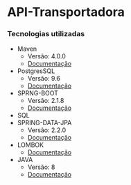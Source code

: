 # API-Transportadora



<h3>Tecnologias utilizadas</h3>
<ul>
  <li>Maven
    <ul>
      <li>Versão: 4.0.0</li>
      <li> <a href="http://maven.apache.org/" target="_blank">Documentação</a> </li>
    </ul>
  </li>
  <li>PostgresSQL
    <ul>
      <li>Versão: 9.6</li>
      <li> <a href="https://www.postgresql.org/docs/9.6/index.html" target="_blank">Documentação</a> </li>
    </ul>
  </li>
  <li>SPRNG-BOOT
  <ul>
      <li>Versão: 2.1.8</li>
      <li> <a href="https://spring.io/projects/spring-boot" target="_blank">Documentação</a> </li>
    </ul></li>
  <li>SQL</li>
  <li>SPRING-DATA-JPA
    <ul>
      <li>Versão: 2.2.0</li>
      <li> <a href="https://spring.io/projects/spring-data-jpa" target="_blank">Documentação</a> </li>
    </ul>
  </li>
  <li>LOMBOK
    <ul>
      <li> <a href="https://projectlombok.org" target="_blank">Documentação</a> </li>
    </ul>
  </li>
  <li>JAVA
    <ul>
	<li>Versão: 8</li>
      <li> <a href="https://javaee.github.io/javaee-spec/javadocs/" target="_blank">Documentação</a> </li>
    </ul>
  </li>
</ul>

